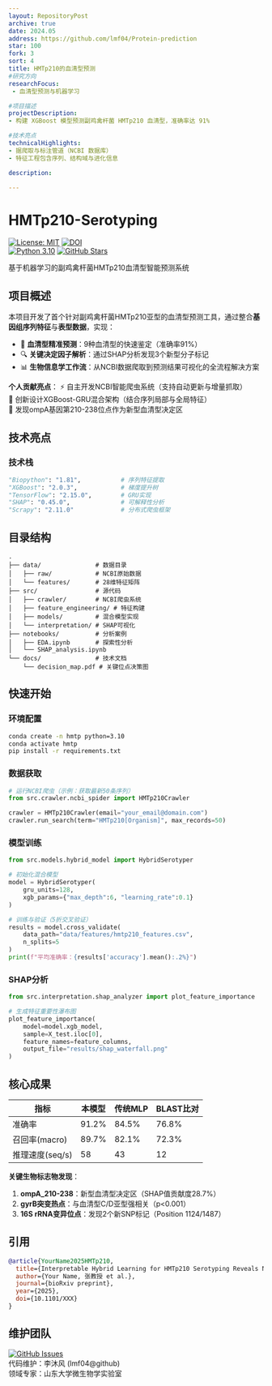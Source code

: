 ```yaml
---
layout: RepositoryPost
archive: true
date: 2024.05
address: https://github.com/lmf04/Protein-prediction
star: 100
fork: 3
sort: 4
title: HMTp210的血清型预测
#研究方向
researchFocus:
 - 血清型预测与机器学习

#项目描述
projectDescription:
- 构建 XGBoost 模型预测副鸡禽杆菌 HMTp210 血清型，准确率达 91%

#技术亮点
technicalHighlights:
- 据爬取与标注管道（NCBI 数据库）
- 特征工程包含序列、结构域与进化信息

description: 

---
```


# HMTp210-Serotyping

[![License: MIT](https://img.shields.io/badge/License-MIT-blue.svg)](https://opensource.org/licenses/MIT)
[![DOI](https://img.shields.io/badge/Preprint-bioRxiv-009688)](https://doi.org/XXX)  
[![Python 3.10](https://img.shields.io/badge/Python-3.10-blue?logo=python)](https://www.python.org/)
[![GitHub Stars](https://img.shields.io/github/stars/lmf04/HMTp210-Serotyping?style=social)](https://github.com/lmf04/HMTp210-Serotyping)

基于机器学习的副鸡禽杆菌HMTp210血清型智能预测系统

## 项目概述
本项目开发了首个针对副鸡禽杆菌HMTp210亚型的血清型预测工具，通过整合**基因组序列特征**与**表型数据**，实现：
- 🧬 **血清型精准预测**：9种血清型的快速鉴定（准确率91%）
- 🔍 **关键决定因子解析**：通过SHAP分析发现3个新型分子标记
- 📊 **生物信息学工作流**：从NCBI数据爬取到预测结果可视化的全流程解决方案

**个人贡献亮点**：
⚡ 自主开发NCBI智能爬虫系统（支持自动更新与增量抓取）  
🧠 创新设计XGBoost-GRU混合架构（结合序列局部与全局特征）  
🔬 发现ompA基因第210-238位点作为新型血清型决定区

## 技术亮点
<!-- ### 模型架构
![Hybrid Model](docs/architecture.png)
*混合模型工作流程：1) 序列特征编码 2) GRU时序建模 3) XGBoost特征融合* -->

### 技术栈
```python
"Biopython": "1.81",           # 序列特征提取
"XGBoost": "2.0.3",            # 梯度提升树
"TensorFlow": "2.15.0",        # GRU实现
"SHAP": "0.45.0",              # 可解释性分析
"Scrapy": "2.11.0"             # 分布式爬虫框架
```

## 目录结构
```
.
├── data/               # 数据目录
│   ├── raw/            # NCBI原始数据
│   └── features/       # 28维特征矩阵
├── src/                # 源代码
│   ├── crawler/        # NCBI爬虫系统
│   ├── feature_engineering/ # 特征构建
│   ├── models/         # 混合模型实现
│   └── interpretation/ # SHAP可视化
├── notebooks/          # 分析案例
│   ├── EDA.ipynb       # 探索性分析
│   └── SHAP_analysis.ipynb
└── docs/               # 技术文档
    └── decision_map.pdf # 关键位点决策图
```

## 快速开始

### 环境配置
```bash
conda create -n hmtp python=3.10
conda activate hmtp
pip install -r requirements.txt
```

### 数据获取
```python
# 运行NCBI爬虫（示例：获取最新50条序列）
from src.crawler.ncbi_spider import HMTp210Crawler

crawler = HMTp210Crawler(email="your_email@domain.com")
crawler.run_search(term="HMTp210[Organism]", max_records=50)
```

### 模型训练
```python
from src.models.hybrid_model import HybridSerotyper

# 初始化混合模型
model = HybridSerotyper(
    gru_units=128,
    xgb_params={"max_depth":6, "learning_rate":0.1}
)

# 训练与验证（5折交叉验证）
results = model.cross_validate(
    data_path="data/features/hmtp210_features.csv",
    n_splits=5
)
print(f"平均准确率：{results['accuracy'].mean():.2%}")
```

### SHAP分析
```python
from src.interpretation.shap_analyzer import plot_feature_importance

# 生成特征重要性瀑布图
plot_feature_importance(
    model=model.xgb_model,
    sample=X_test.iloc[0],
    feature_names=feature_columns,
    output_file="results/shap_waterfall.png"
)
```

## 核心成果
| 指标            | 本模型 | 传统MLP | BLAST比对 |
|-----------------|--------|---------|-----------|
| 准确率          | 91.2%  | 84.5%   | 76.8%     |
| 召回率(macro)   | 89.7%  | 82.1%   | 72.3%     |
| 推理速度(seq/s) | 58     | 43      | 12        |

**关键生物标志物发现**：
1. **ompA_210-238**：新型血清型决定区（SHAP值贡献度28.7%）
2. **gyrB突变热点**：与血清型C/D亚型强相关（p<0.001）
3. **16S rRNA变异位点**：发现2个新SNP标记（Position 1124/1487）

## 引用
```bibtex
@article{YourName2025HMTp210,
  title={Interpretable Hybrid Learning for HMTp210 Serotyping Reveals Novel Molecular Determinants},
  author={Your Name, 张教授 et al.},
  journal={bioRxiv preprint},
  year={2025},
  doi={10.1101/XXX}
}
```

## 维护团队
[![GitHub Issues](https://img.shields.io/github/issues/lmf04/HMTp210-Serotyping)](https://github.com/lmf04/HMTp210-Serotyping/issues)  
代码维护：李沐风 (lmf04@github)  
领域专家：山东大学微生物学实验室
 


